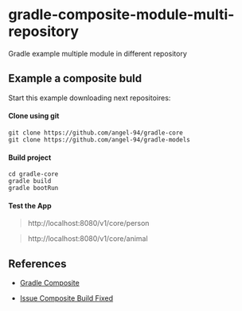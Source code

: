 # gradle-composite-module-multi-repository
Gradle example multiple module in different repository

## Example a composite buld

Start this example downloading next repositoires:
    
#### Clone using git
    
    git clone https://github.com/angel-94/gradle-core
    git clone https://github.com/angel-94/gradle-models

#### Build project

    cd gradle-core
    gradle build
    gradle bootRun

#### Test the App
> http://localhost:8080/v1/core/person

> http://localhost:8080/v1/core/animal


## References
- [Gradle Composite](https://docs.gradle.org/current/userguide/composite_builds.html#defining_composite_builds)

- [Issue Composite Build Fixed](https://discuss.gradle.org/t/composite-build/29684)